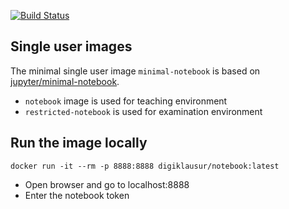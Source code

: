 [![Build Status](https://api.travis-ci.org/DigiKlausur/docker-stacks.svg?branch=master)](https://travis-ci.org/DigiKlausur/docker-stacks)

## Single user images
The minimal single user image `minimal-notebook` is based on [jupyter/minimal-notebook](https://github.com/jupyter/docker-stacks/blob/master/minimal-notebook/Dockerfile).
* `notebook` image is used for teaching environment
* `restricted-notebook` is used for examination environment

## Run the image locally
```
docker run -it --rm -p 8888:8888 digiklausur/notebook:latest
``` 

* Open browser and go to localhost:8888
* Enter the notebook token 
